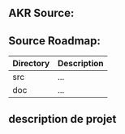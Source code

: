 AKR Source:
---------------

Source Roadmap:
---------------
| Directory | Description |
| --------- | ----------- |
| src | ... |
| doc | ... |

## description de projet